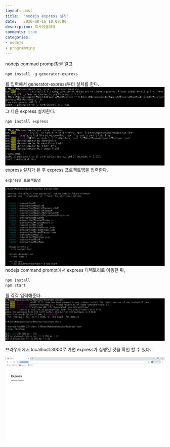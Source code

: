 ```yaml
---
layout: post
title:  "nodejs express 설치"
date:   2020-08-16 10:08:00
description: 리사이클러뷰
comments: true
categories: 
- nodejs
- programming
---
```


nodejs commad prompt창을 열고

    npm install -g generator-express
를 입력해서 generator-express부터 설치를 한다.
<img src="../img/nodejs1.PNG" width="550px" height=auto><br/>
그 다음 express 설치한다.

    npm install express
<img src="../img/nodejs2.PNG" width="550px" height=auto><br/>
express 설치가 된 후
express 프로젝트명을 입력한다.

    express 프로젝트명

<img src="../img/nodejs3.PNG" width="550px" height=auto><br/>
nodejs command prompt에서 express 디렉토리로 이동한 뒤, 

    npm install
    npm start
를 각각 입력해준다.
<img src="../img/nodejs4.PNG" width="550px" height=auto><br/>

 브라우저에서 localhost:3000로 가면 express가 실행된 것을 확인 할 수 있다.

<img src="../img/nodejs5.PNG" width="550px" height=auto><br/>
